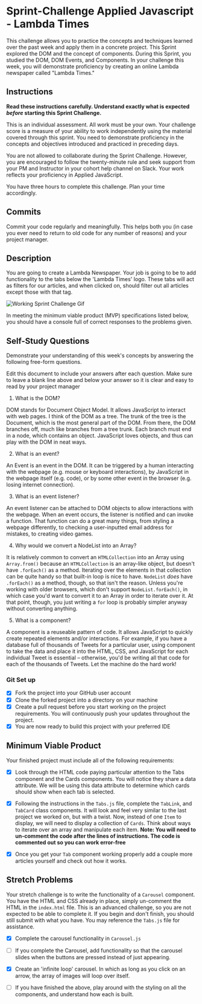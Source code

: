# Sprint-Challenge Applied Javascript - Lambda Times

This challenge allows you to practice the concepts and techniques learned over the past week and apply them in a concrete project. This Sprint explored the DOM and the concept of components. During this Sprint, you studied the DOM, DOM Events, and Components. In your challenge this week, you will demonstrate proficiency by creating an online Lambda newspaper called "Lambda Times."

## Instructions

**Read these instructions carefully. Understand exactly what is expected _before_ starting this Sprint Challenge.**

This is an individual assessment. All work must be your own. Your challenge score is a measure of your ability to work independently using the material covered through this sprint. You need to demonstrate proficiency in the concepts and objectives introduced and practiced in preceding days.

You are not allowed to collaborate during the Sprint Challenge. However, you are encouraged to follow the twenty-minute rule and seek support from your PM and Instructor in your cohort help channel on Slack. Your work reflects your proficiency in Applied JavaScript.

You have three hours to complete this challenge. Plan your time accordingly.

## Commits

Commit your code regularly and meaningfully. This helps both you (in case you ever need to return to old code for any number of reasons) and your project manager.

## Description

You are going to create a Lambda Newspaper. Your job is going to be to add functionality to the tabs below the 'Lambda Times' logo. These tabs will act as filters for our articles, and when clicked on, should filter out all articles except those with that tag.

![Working Sprint Challenge Gif](./Sprint-Challenge.gif 'Example of working project')

In meeting the minimum viable product (MVP) specifications listed below, you should have a console full of correct responses to the problems given.

## Self-Study Questions

Demonstrate your understanding of this week's concepts by answering the following free-form questions.

Edit this document to include your answers after each question. Make sure to leave a blank line above and below your answer so it is clear and easy to read by your project manager

1. What is the DOM?

DOM stands for Document Object Model. It allows JavaScript to interact with web pages. I think of the DOM as a tree. The trunk of the tree is the Document, which is the most general part of the DOM. From there, the DOM branches off, much like branches from a tree trunk. Each branch must end in a node, which contains an object. JavaScript loves objects, and thus can play with the DOM in neat ways.

2. What is an event?

An Event is an event in the DOM. It can be triggered by a human interacting with the webpage (e.g. mouse or keyboard interactions), by JavaScript in the webpage itself (e.g. code), or by some other event in the browser (e.g. losing internet connection).

3. What is an event listener?

An event listener can be attached to DOM objects to allow interactions with the webpage. When an event occurs, the listener is notified and can invoke a function. That function can do a great many things, from styling a webpage differently, to checking a user-inputted email address for mistakes, to creating video games.

4. Why would we convert a NodeList into an Array?

It is relatively common to convert an `HTMLCollection` into an Array using `Array.from()` because an `HTMLCollection` is an array-like object, but doesn't have `.forEach()` as a method. Iterating over the elements in that collection can be quite handy so that built-in loop is nice to have. `NodeList` _does_ have `.forEach()` as a method, though, so that isn't the reason. Unless you're working with older browsers, which don't support `NodeList.forEach()`, in which case you'd want to convert it to an Array in order to iterate over it. At that point, though, you just writing a `for` loop is probably simpler anyway without converting anything.

5. What is a component?

A component is a reuseable pattern of code. It allows JavaScript to quickly create repeated elements and/or interactions. For example, if you have a database full of thousands of Tweets for a particular user, using component to take the data and place it into the HTML, CSS, and JavaScript for each individual Tweet is essential – otherwise, you'd be writing all that code for each of the thousands of Tweets. Let the machine do the hard work!

### Git Set up

* [x] Fork the project into your GitHub user account
* [x] Clone the forked project into a directory on your machine
* [x] Create a pull request before you start working on the project requirements.  You will continuously push your updates throughout the project.
* [x] You are now ready to build this project with your preferred IDE

## Minimum Viable Product

Your finished project must include all of the following requirements:

* [x] Look through the HTML code paying particular attention to the Tabs component and the Cards components. You will notice they share a data attribute. We will be using this data attribute to determine which cards should show when each tab is selected.

* [x] Following the instructions in the `Tabs.js` file, complete the `TabLink`, and `TabCard` class components. It will look and feel very similar to the last project we worked on, but with a twist. Now, instead of one `Item` to display, we will need to display a collection of `Cards`. Think about ways to iterate over an array and manipulate each item.  **Note: You will need to un-comment the code after the lines of instructions.  The code is commented out so you can work error-free**

* [x] Once you get your `Tab` component working properly add a couple more articles yourself and check out how it works.

## Stretch Problems

Your stretch challenge is to write the functionality of a `Carousel` component. You have the HTML and CSS already in place, simply un-comment the HTML in the `index.html` file. This is an advanced challenge, so you are not expected to be able to complete it. If you begin and don't finish, you should still submit with what you have. You may reference the `Tabs.js` file for assistance.

* [x] Complete the carousel functionality in `Carousel.js`

* [ ] If you complete the Carousel, add functionality so that the carousel slides when the buttons are pressed instead of just appearing.

* [x] Create an 'infinite loop' carousel. In which as long as you click on an arrow, the array of images will loop over itself.

* [ ] If you have finished the above, play around with the styling on all the components, and understand how each is built.
